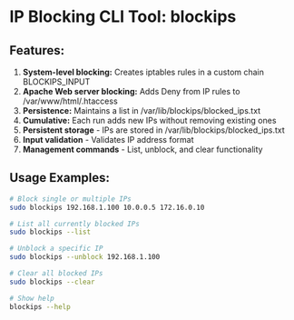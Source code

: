 # IP Blocking CLI Tool: blockips

## Features:
1. **System-level blocking:** Creates iptables rules in a custom chain BLOCKIPS_INPUT
2. **Apache Web server blocking:** Adds Deny from IP rules to /var/www/html/.htaccess
3. **Persistence:** Maintains a list in /var/lib/blockips/blocked_ips.txt
4. **Cumulative:** Each run adds new IPs without removing existing ones
5. **Persistent storage** - IPs are stored in /var/lib/blockips/blocked_ips.txt
6. **Input validation** - Validates IP address format
7. **Management commands** - List, unblock, and clear functionality

## Usage Examples:
```bash
# Block single or multiple IPs
sudo blockips 192.168.1.100 10.0.0.5 172.16.0.10

# List all currently blocked IPs
sudo blockips --list

# Unblock a specific IP
sudo blockips --unblock 192.168.1.100

# Clear all blocked IPs
sudo blockips --clear

# Show help
blockips --help
```
